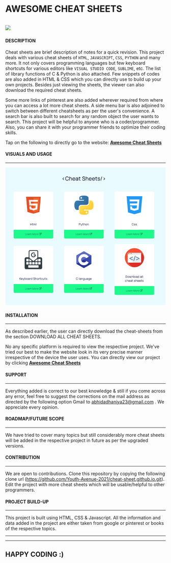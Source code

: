 # **AWESOME CHEAT SHEETS**

## ![](https://github.com/Youth-Avenue-2021/cheat-sheet.github.io/raw/master/photos/gif.GIF)

#### **DESCRIPTION**

Cheat sheets are brief description of notes for a quick revision.
This project deals with various cheat sheets of `HTML`, `JAVASCRIPT`, `CSS`, `PYTHON` and many more.
It not only covers programming languages but few keyboard shortcuts for various editors like `VISUAL STUDIO CODE`, `SUBLIME`, etc.
The list of library functions of C & Python is also attached.
Few snippets of codes are also added in HTML & CSS which you can directly use to build up your own projects.
Besides just viewing the sheets, the viewer can also download the required cheat sheets.

Some more links of pinterest are also added wherever required from where you can access a lot more cheat sheets.
A side menu bar is also adjoined to switch between different cheatsheets as per the user's convenience.
A search bar is also built to search for any random object the user wants to search.
This project will be helpful to anyone who is a coder/programmer.
Also, you can share it with your programmer friends to optimize their coding skills.

Tap on the following to directly go to the website:
**[Awesome Cheat Sheets](https://awesome-cheat-sheets.online/)**

#### **VISUALS AND USAGE**

---

![Download cheat sheets](https://github.com/Youth-Avenue-2021/cheat-sheet.github.io/blob/master/photos/section2.png?raw=true)

#### **INSTALLATION**

---

As described earlier, the user can directly download the cheat-sheets from the section DOWNLOAD ALL CHEAT SHEETS.

No any specific platform is required to view the respective project.
We've tried our best to make the website look in its very precise manner irrespective of the device the user uses.
You can directly view our project by clicking **[Awesome Cheat Sheets](https://awesome-cheat-sheets.online/)**

#### **SUPPORT**

---

Everything added is correct to our best knowledge & still if you come across any error, feel free to suggest the corrections on the mail address as directed by the following option Gmail to abhidadhaniya23@gmail.com .
We appreciate every opinion.

#### **ROADMAP/FUTURE SCOPE**

---

We have tried to cover many topics but still considerably more cheat sheets will be added in the respective project in future as per the upgraded versions.

#### **CONTRIBUTION**

---

We are open to contributions.
Clone this repository by copying the following clone url (https://github.com/Youth-Avenue-2021/cheat-sheet.github.io.git). Edit the project with more cheat sheets which will be usable/helpful to other programmers.

#### **PROJECT BUILD-UP**

---

This project is built using HTML, CSS & Javascript.
All the information and data added in the project are either taken from google or pinterest or books of the respective topics.

---

---

## **HAPPY CODING :)**
